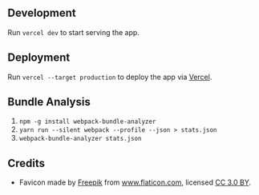 ## Development

Run `vercel dev` to start serving the app.

## Deployment

Run `vercel --target production` to deploy the app via [Vercel](https://vercel.com).

## Bundle Analysis

1. `npm -g install webpack-bundle-analyzer`
2. `yarn run --silent webpack --profile --json > stats.json`
3. `webpack-bundle-analyzer stats.json`

## Credits

* Favicon made by <a href="https://www.freepik.com/" title="Freepik">Freepik</a> from <a href="https://www.flaticon.com/" title="Flaticon">www.flaticon.com</a>, licensed <a href="http://creativecommons.org/licenses/by/3.0/" title="Creative Commons BY 3.0" target="_blank">CC 3.0 BY</a>.
